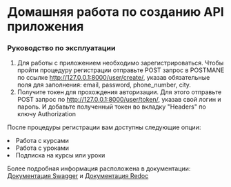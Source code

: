 <h1><strong>Домашняя работа по созданию API приложения</strong></h1>
<h3>Руководство по эксплуатации</h1>
<ol>
  <li>Для работы с приложением необходимо зарегистрироваться. Чтобы пройти процедуру регистрации отправьте POST запрос в POSTMANE по ссылке <a href="http://127.0.0.1:8000/user/create/">http://127.0.0.1:8000/user/create/</a>, указав обязательные поля для заполнения: email, password, phone_number, city.
  <li>Получите токен для прохождения авторизации. Для этого отправьте POST запрос по <a href="http://127.0.0.1:8000/user/token/">http://127.0.0.1:8000/user/token/</a>, указав свой логин и пароль. И добавьте полученный токен во вкладку "Headers" по ключу Authorization</li> 
</ol>
<p>После процедуры регистрации вам доступны следующие опции:</p>
<il>
  <li>Работа с курсами</li>
  <li>Работа с уроками</li>
  <li>Подписка на курсы или уроки</li>
</il>
<p></p>
<p>Более подробная информация расположена в документации: <a href="http://127.0.0.1:8000/docs/">Документация Swagger</a> и <a href="http://127.0.0.1:8000/redoc/">Документация Redoc</a></p> 
